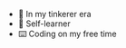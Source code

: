 - 👀 In my tinkerer era
- 🌱 Self-learner
- ⌨️ Coding on my free time
<!---
huanillo/huanillo is a ✨ special ✨ repository because its `README.md` (this file) appears on your GitHub profile.
You can click the Preview link to take a look at your changes.
--->

